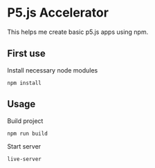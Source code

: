 # P5.js Accelerator
This helps me create basic p5.js apps using npm.

## First use
Install necessary node modules
```shell
npm install
```

## Usage
Build project
```shell
npm run build
```


Start server
```shell
live-server
```